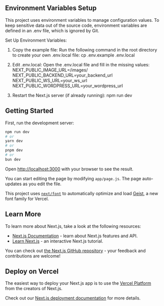 ## Environment Variables Setup

This project uses environment variables to manage configuration values. To keep sensitive data out of the source code, environment variables are defined in an .env file, which is ignored by Git.

Set Up Environment Variables:
1. Copy the example file:
Run the following command in the root directory to create your own .env.local file:
cp .env.example .env.local

2. Edit .env.local:
Open the .env.local file and fill in the missing values:
NEXT_PUBLIC_IMAGE_URL=/images/
NEXT_PUBLIC_BACKEND_URL=your_backend_url
NEXT_PUBLIC_WS_URL=your_ws_url
NEXT_PUBLIC_WORDPRESS_URL=your_wordpress_url

3. Restart the Next.js server (if already running):
npm run dev

## Getting Started

First, run the development server:

```bash
npm run dev
# or
yarn dev
# or
pnpm dev
# or
bun dev
```

Open [http://localhost:3000](http://localhost:3000) with your browser to see the result.

You can start editing the page by modifying `app/page.js`. The page auto-updates as you edit the file.

This project uses [`next/font`](https://nextjs.org/docs/app/building-your-application/optimizing/fonts) to automatically optimize and load [Geist](https://vercel.com/font), a new font family for Vercel.

## Learn More

To learn more about Next.js, take a look at the following resources:

- [Next.js Documentation](https://nextjs.org/docs) - learn about Next.js features and API.
- [Learn Next.js](https://nextjs.org/learn) - an interactive Next.js tutorial.

You can check out [the Next.js GitHub repository](https://github.com/vercel/next.js) - your feedback and contributions are welcome!

## Deploy on Vercel

The easiest way to deploy your Next.js app is to use the [Vercel Platform](https://vercel.com/new?utm_medium=default-template&filter=next.js&utm_source=create-next-app&utm_campaign=create-next-app-readme) from the creators of Next.js.

Check out our [Next.js deployment documentation](https://nextjs.org/docs/app/building-your-application/deploying) for more details.
